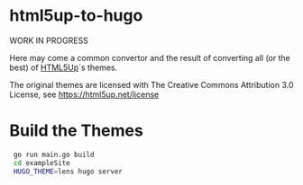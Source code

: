 # html5up-to-hugo

WORK IN PROGRESS

Here may come a common convertor and the result of converting all (or the best) of [HTML5Up](https://html5up.net/)´s themes.

The original themes are licensed with The Creative Commons Attribution 3.0 License, see https://html5up.net/license


# Build the Themes

```bash
 go run main.go build
 cd exampleSite
 HUGO_THEME=lens hugo server
 ```